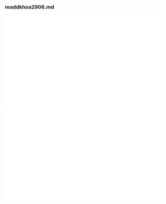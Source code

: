### readdkhoa2906.md

<a href="https://github.com/dkhoa2906/github-stats">
<img src="https://github.com/dkhoa2906/github-stats/blob/master/generated/overview.svg#gh-light-mode-only" />
<img src="https://github.com/dkhoa2906/github-stats/blob/master/generated/languages.svg#gh-light-mode-only" />
</a>

